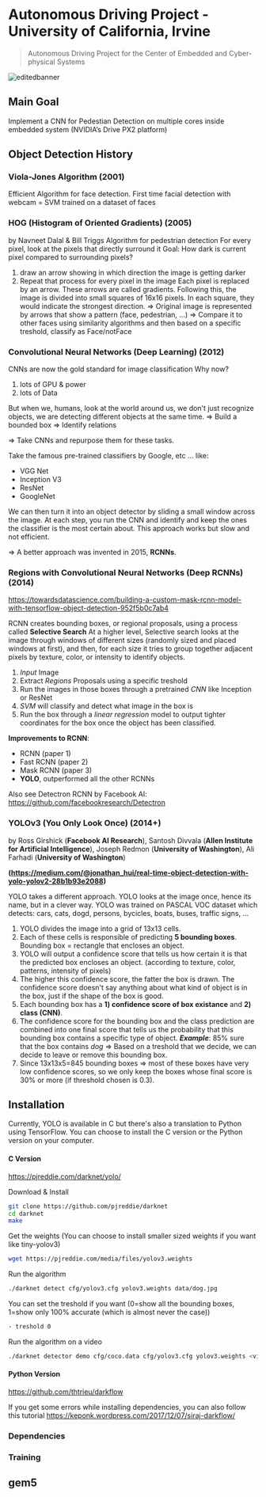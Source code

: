 # Autonomous Driving Project - University of California, Irvine
> Autonomous Driving Project for the Center of Embedded and Cyber-physical Systems

![editedbanner](https://user-images.githubusercontent.com/20921475/42423185-27f6d328-82ab-11e8-9ce7-c45ada4244ec.png)

## Main Goal
Implement a CNN for Pedestian Detection on multiple cores inside embedded system (NVIDIA’s Drive PX2 platform)

## Object Detection History

### Viola-Jones Algorithm (2001)
Efficient Algorithm for face detection.
First time facial detection with webcam
= SVM trained on a dataset of faces

### HOG (Histogram of Oriented Gradients) (2005)
by Navneet Dalal & Bill Triggs
Algorithm for pedestrian detection
For every pixel, look at the pixels that directly surround it
Goal: How dark is current pixel compared to surrounding pixels?
1) draw an arrow showing in which direction the image is getting darker
2) Repeat that process for every pixel in the image
Each pixel is replaced by an arrow. These arrows are called gradients.
Following this, the image is divided into small squares of 16x16 pixels.
In each square, they would indicate the strongest direction.
=> Original image is represented by arrows that show a pattern (face, pedestrian, ...)
=> Compare it to other faces using similarity algorithms and then based on a specific treshold, classify as Face/notFace

### Convolutional Neural Networks (Deep Learning) (2012)
CNNs are now the gold standard for image classification
Why now?
1) lots of GPU & power
2) lots of Data

But when we, humans, look at the world around us, we don't just recognize objects, we are detecting different objects at the same time.
=> Build a bounded box
=> Identify relations

=> Take CNNs and repurpose them for these tasks.

Take the famous pre-trained classifiers by Google, etc ... like:
- VGG Net
- Inception V3
- ResNet
- GoogleNet 

We can then turn it into an object detector by sliding a small window across the image.
At each step, you run the CNN and identify and keep the ones the classifier is the most certain about.
This approach works but slow and not efficient.

=> A better approach was invented in 2015, **RCNNs**.

### Regions with Convolutional Neural Networks (Deep RCNNs) (2014)
https://towardsdatascience.com/building-a-custom-mask-rcnn-model-with-tensorflow-object-detection-952f5b0c7ab4

RCNN creates bounding boxes, or regional proposals, using a process called **Selective Search**
At a higher level, Selective search looks at the image through windows of different sizes (randomly sized and placed windows at first), and then, for each size it tries to group together adjacent pixels by texture, color, or intensity to identify objects.
1) *Input* Image
2) Extract *Regions* Proposals using a specific treshold
3) Run the images in those boxes through a pretrained *CNN* like Inception or ResNet
4) *SVM* will classify and detect what image in the box is
5) Run the box through a *linear regression* model to output tighter coordinates for the box once the object has been classified.

**Improvements to RCNN**: 
- RCNN (paper 1)
- Fast RCNN (paper 2)
- Mask RCNN (paper 3)
- **YOLO**, outperformed all the other RCNNs

Also see Detectron RCNN by Facebook AI: https://github.com/facebookresearch/Detectron

### YOLOv3 (You Only Look Once) (2014+)
by Ross Girshick (**Facebook AI Research**), Santosh Divvala (**Allen Institute for Artificial Intelligence**), Joseph Redmon (**University of Washington**), Ali Farhadi (**University of Washington**)

**(https://medium.com/@jonathan_hui/real-time-object-detection-with-yolo-yolov2-28b1b93e2088)**


YOLO takes a different approach.
YOLO looks at the image once, hence its name, but in a clever way.
YOLO was trained on PASCAL VOC dataset which detects: cars, cats, dogd, persons, bycicles, boats, buses, traffic signs, ...

1) YOLO divides the image into a grid of 13x13 cells.
2) Each of these cells is responsible of predicting **5 bounding boxes**.
Bounding box = rectangle that encloses an object.
3) YOLO will output a confidence score that tells us how certain it is that the predicted box encloses an object.
(according to texture, color, patterns, intensity of pixels)
4) The higher this confidence score, the fatter the box is drawn. The confidence score doesn't say anything about  what kind of object is in the box, just if the shape of the box is good.
5) Each bounding box has a **1) confidence score of box existance** and **2) class (CNN)**.
6) The confidence score for the bounding box and the class prediction are combined into one final score that tells us the probability that this bounding box contains a specific type of object.
***Example***: 85% sure that the box contains *dog* => Based on a treshold that we decide, we can decide to leave or remove this bounding box.
7) Since 13x13x5=845 bounding boxes
=> most of these boxes have very low confidence scores, so we only keep the boxes whose final score is 30% or more (if threshold chosen is 0.3).

## Installation
Currently, YOLO is available in C but there's also a translation to Python using TensorFlow. 
You can choose to install the C version or the Python version on your computer.

#### C Version
https://pjreddie.com/darknet/yolo/

Download & Install
```sh
git clone https://github.com/pjreddie/darknet
cd darknet
make
```

Get the weights (You can choose to install smaller sized weights if you want like tiny-yolov3)
```sh
wget https://pjreddie.com/media/files/yolov3.weights
```

Run the algorithm
```sh
./darknet detect cfg/yolov3.cfg yolov3.weights data/dog.jpg
```

You can set the treshold if you want (0=show all the bounding boxes, 1=show only 100% accurate (which is almost never the case))
```sh
- treshold 0
```

Run the algorithm on a video
```sh
./darknet detector demo cfg/coco.data cfg/yolov3.cfg yolov3.weights <video file>
```

#### Python Version
https://github.com/thtrieu/darkflow

If you get some errors while installing dependencies, you can also follow this tutorial
https://keponk.wordpress.com/2017/12/07/siraj-darkflow/



### Dependencies

### Training

## gem5

